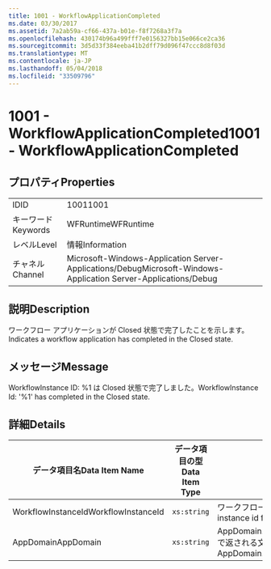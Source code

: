 ```yaml
---
title: 1001 - WorkflowApplicationCompleted
ms.date: 03/30/2017
ms.assetid: 7a2ab59a-cf66-437a-b01e-f8f7268a3f7a
ms.openlocfilehash: 430174b96a499fff7e0156327bb15e066ce2ca36
ms.sourcegitcommit: 3d5d33f384eeba41b2dff79d096f47ccc8d8f03d
ms.translationtype: MT
ms.contentlocale: ja-JP
ms.lasthandoff: 05/04/2018
ms.locfileid: "33509796"
---
```

# <a name="1001---workflowapplicationcompleted"></a><span data-ttu-id="32ffc-102">1001 - WorkflowApplicationCompleted</span><span class="sxs-lookup"><span data-stu-id="32ffc-102">1001 - WorkflowApplicationCompleted</span></span>
## <a name="properties"></a><span data-ttu-id="32ffc-103">プロパティ</span><span class="sxs-lookup"><span data-stu-id="32ffc-103">Properties</span></span>  
  
|||  
|-|-|  
|<span data-ttu-id="32ffc-104">ID</span><span class="sxs-lookup"><span data-stu-id="32ffc-104">ID</span></span>|<span data-ttu-id="32ffc-105">1001</span><span class="sxs-lookup"><span data-stu-id="32ffc-105">1001</span></span>|  
|<span data-ttu-id="32ffc-106">キーワード</span><span class="sxs-lookup"><span data-stu-id="32ffc-106">Keywords</span></span>|<span data-ttu-id="32ffc-107">WFRuntime</span><span class="sxs-lookup"><span data-stu-id="32ffc-107">WFRuntime</span></span>|  
|<span data-ttu-id="32ffc-108">レベル</span><span class="sxs-lookup"><span data-stu-id="32ffc-108">Level</span></span>|<span data-ttu-id="32ffc-109">情報</span><span class="sxs-lookup"><span data-stu-id="32ffc-109">Information</span></span>|  
|<span data-ttu-id="32ffc-110">チャネル</span><span class="sxs-lookup"><span data-stu-id="32ffc-110">Channel</span></span>|<span data-ttu-id="32ffc-111">Microsoft-Windows-Application Server-Applications/Debug</span><span class="sxs-lookup"><span data-stu-id="32ffc-111">Microsoft-Windows-Application Server-Applications/Debug</span></span>|  
  
## <a name="description"></a><span data-ttu-id="32ffc-112">説明</span><span class="sxs-lookup"><span data-stu-id="32ffc-112">Description</span></span>  
 <span data-ttu-id="32ffc-113">ワークフロー アプリケーションが Closed 状態で完了したことを示します。</span><span class="sxs-lookup"><span data-stu-id="32ffc-113">Indicates a workflow application has completed in the Closed state.</span></span>  
  
## <a name="message"></a><span data-ttu-id="32ffc-114">メッセージ</span><span class="sxs-lookup"><span data-stu-id="32ffc-114">Message</span></span>  
 <span data-ttu-id="32ffc-115">WorkflowInstance ID: %1 は Closed 状態で完了しました。</span><span class="sxs-lookup"><span data-stu-id="32ffc-115">WorkflowInstance Id: '%1' has completed in the Closed state.</span></span>  
  
## <a name="details"></a><span data-ttu-id="32ffc-116">詳細</span><span class="sxs-lookup"><span data-stu-id="32ffc-116">Details</span></span>  
  
|<span data-ttu-id="32ffc-117">データ項目名</span><span class="sxs-lookup"><span data-stu-id="32ffc-117">Data Item Name</span></span>|<span data-ttu-id="32ffc-118">データ項目の型</span><span class="sxs-lookup"><span data-stu-id="32ffc-118">Data Item Type</span></span>|<span data-ttu-id="32ffc-119">説明</span><span class="sxs-lookup"><span data-stu-id="32ffc-119">Description</span></span>|  
|--------------------|--------------------|-----------------|  
|<span data-ttu-id="32ffc-120">WorkflowInstanceId</span><span class="sxs-lookup"><span data-stu-id="32ffc-120">WorkflowInstanceId</span></span>|`xs:string`|<span data-ttu-id="32ffc-121">ワークフローのインスタンス ID</span><span class="sxs-lookup"><span data-stu-id="32ffc-121">The instance id for the workflow</span></span>|  
|<span data-ttu-id="32ffc-122">AppDomain</span><span class="sxs-lookup"><span data-stu-id="32ffc-122">AppDomain</span></span>|`xs:string`|<span data-ttu-id="32ffc-123">AppDomain.CurrentDomain.FriendlyName で返される文字列。</span><span class="sxs-lookup"><span data-stu-id="32ffc-123">The string returned by AppDomain.CurrentDomain.FriendlyName.</span></span>|
